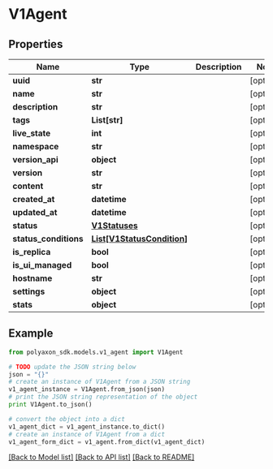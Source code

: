 # V1Agent


## Properties
Name | Type | Description | Notes
------------ | ------------- | ------------- | -------------
**uuid** | **str** |  | [optional] 
**name** | **str** |  | [optional] 
**description** | **str** |  | [optional] 
**tags** | **List[str]** |  | [optional] 
**live_state** | **int** |  | [optional] 
**namespace** | **str** |  | [optional] 
**version_api** | **object** |  | [optional] 
**version** | **str** |  | [optional] 
**content** | **str** |  | [optional] 
**created_at** | **datetime** |  | [optional] 
**updated_at** | **datetime** |  | [optional] 
**status** | [**V1Statuses**](V1Statuses.md) |  | [optional] 
**status_conditions** | [**List[V1StatusCondition]**](V1StatusCondition.md) |  | [optional] 
**is_replica** | **bool** |  | [optional] 
**is_ui_managed** | **bool** |  | [optional] 
**hostname** | **str** |  | [optional] 
**settings** | **object** |  | [optional] 
**stats** | **object** |  | [optional] 

## Example

```python
from polyaxon_sdk.models.v1_agent import V1Agent

# TODO update the JSON string below
json = "{}"
# create an instance of V1Agent from a JSON string
v1_agent_instance = V1Agent.from_json(json)
# print the JSON string representation of the object
print V1Agent.to_json()

# convert the object into a dict
v1_agent_dict = v1_agent_instance.to_dict()
# create an instance of V1Agent from a dict
v1_agent_form_dict = v1_agent.from_dict(v1_agent_dict)
```
[[Back to Model list]](../README.md#documentation-for-models) [[Back to API list]](../README.md#documentation-for-api-endpoints) [[Back to README]](../README.md)


